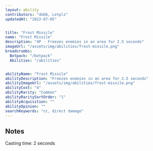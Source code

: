 ```yaml
---
layout: ability
contributors: "debb, Letplz"
updatedAt: "2022-07-05"


title: "Frost Missile"
name: "Frost Missile"
description: "4P - Freezes enemies in an area for 2.5 seconds"
imageUrl: "/assets/img/abilities/frost-missile.png"
breadcrumbs:
  Botpack: "/botpack"
  Abilities: "/abilities"


abilityName: "Frost Missile"
abilityDescription: "Freezes enemies in an area for 2.5 seconds"
abilityImageUrl: "/assets/img/abilities/frost-missile.png"
abilityCost: "4"
abilityRarity: "Common"
abilityRaritySortOrder: "1"
abilityAcquisition: ""
abilityOpinion: ""
searchKeywords: "cc, direct damage"
---
```


## Notes
Casting time: 2 seconds
